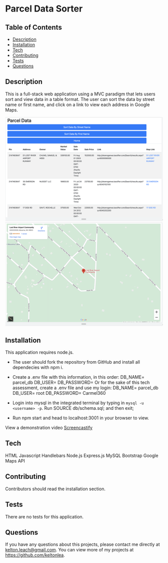 # Parcel Data Sorter


## Table of Contents
* [Description](#Description)
* [Installation](#installation)
* [Tech](#Tech)
* [Contributing](#contributing)
* [Tests](#tests)
* [Questions](#questions)

## Description 
This is a full-stack web application using a MVC paradigm that lets users sort and view data in a table format. The user can sort the data by street name or first name, and click on a link to view each address in Google Maps.

![Screenshot of search results](./assets/images/parcelscreenshot.png)
![Screenshot of search results](./assets/images/parcelscreenshot2.png)



## Installation 
This application requires node.js.
* The user should fork the repository from GitHub and install all dependecies with npm i.
* Create a .env file with this information, in this order:
DB_NAME= parcel_db
DB_USER= 
DB_PASSWORD=
Or for the sake of this tech assessment, create a .env file and use my login:
DB_NAME= parcel_db
DB_USER= root
DB_PASSWORD= Carmel360

* Login into mysql in the integrated terminal by typing in `mysql -u <username> -p`. Run SOURCE db/schema.sql; and then exit;
* Run npm start and head to localhost:3001 in your browser to view.



View a demonstration video [Screencastify](https://drive.google.com/file/d/1UN645w912N2vT5in0DyoR10OAA_ibxQu/view)<br>

## Tech
HTML
Javascript
Handlebars
Node.js
Express.js
MySQL
Bootstrap
Google Maps API


## Contributing 
Contributors should read the installation section. 

## Tests
There are no tests for this application. 

## Questions
If you have any questions about this projects, please contact me directly at kelton.leach@gmail.com. You can view more of my projects at https://github.com/keltonlea.
